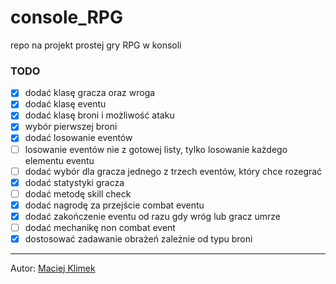 # console_RPG
repo na projekt prostej gry RPG w konsoli

### TODO
- [X] dodać klasę gracza oraz wroga
- [X] dodać klasę eventu
- [X] dodać klasę broni i możliwość ataku
- [X] wybór pierwszej broni
- [X] dodać losowanie eventów
- [ ] losowanie eventów nie z gotowej listy, tylko losowanie każdego elementu eventu
- [ ] dodać wybór dla gracza jednego z trzech eventów, który chce rozegrać
- [X] dodać statystyki gracza
- [ ] dodać metodę skill check
- [X] dodać nagrodę za przejście combat eventu
- [X] dodać zakończenie eventu od razu gdy wróg lub gracz umrze
- [ ] dodać mechanikę non combat event
- [X] dostosować zadawanie obrażeń zależnie od typu broni
---
Autor: [Maciej Klimek](https://github.com/mklimek00)